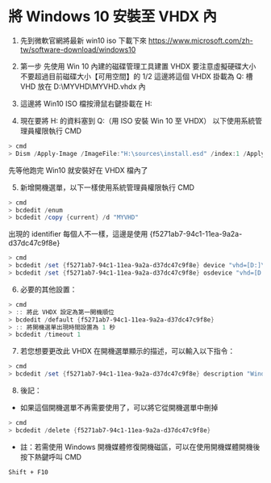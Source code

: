 # 將 Windows 10 安裝至 VHDX 內

1. 先到微軟官網將最新 win10 iso 下載下來
https://www.microsoft.com/zh-tw/software-download/windows10

2. 第一步 先使用 Win 10 內建的磁碟管理工具建置 VHDX
要注意虛擬硬碟大小不要超過目前磁碟大小【可用空間】的 1/2
這邊將這個 VHDX 掛載為 Q: 槽
VHD 放在 D:\MYVHD\MYVHD.vhdx 內

3. 這邊將 Win10 ISO 檔按滑鼠右鍵掛載在 H:

4. 現在要將 H: 的資料塞到 Q:（用 ISO 安裝 Win 10 至 VHDX）
以下使用系統管理員權限執行 CMD

```powershell
> cmd
> Dism /Apply-Image /ImageFile:"H:\sources\install.esd" /index:1 /ApplyDir:Q:\
```

先等他跑完 Win10 就安裝好在 VHDX 檔內了

5. 新增開機選單，以下一樣使用系統管理員權限執行 CMD

```powershell
> cmd
> bcdedit /enum
> bcdedit /copy {current} /d "MYVHD"
```

出現的 identifier 每個人不一樣，這邊是使用
{f5271ab7-94c1-11ea-9a2a-d37dc47c9f8e}

```powershell
> cmd
> bcdedit /set {f5271ab7-94c1-11ea-9a2a-d37dc47c9f8e} device "vhd=[D:]\MYVHD\MYVHD.vhdx"
> bcdedit /set {f5271ab7-94c1-11ea-9a2a-d37dc47c9f8e} osdevice "vhd=[D:]\MYVHD\MYVHD.vhdx"
```

6. 必要的其他設置：

```powershell
> cmd
> :: 將此 VHDX 設定為第一開機順位
> bcdedit /default {f5271ab7-94c1-11ea-9a2a-d37dc47c9f8e}
> :: 將開機選單出現時間設置為 1 秒
> bcdedit /timeout 1
```
7. 若您想要更改此 VHDX 在開機選單顯示的描述，可以輸入以下指令：

```powershell
> cmd
> bcdedit /set {f5271ab7-94c1-11ea-9a2a-d37dc47c9f8e} description "Windows 10 CHTTI"
```

8. 後記：
- 如果這個開機選單不再需要使用了，可以將它從開機選單中刪掉

```powershell
> cmd
> bcdedit /delete {f5271ab7-94c1-11ea-9a2a-d37dc47c9f8e}
```

- 註：若需使用 Windows 開機媒體修復開機磁區，可以在使用開機媒體開機後按下熱鍵呼叫 CMD

```console
Shift + F10
```

